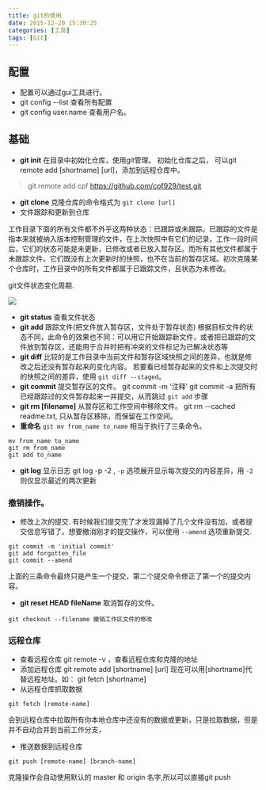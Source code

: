 ```yaml
---
title: git的使用
date: 2015-12-20 15:30:25
categories: [工具]
tags: [Git]
---
```


## 配置

- 配置可以通过gui工具进行。
- git config --list 查看所有配置
- git config user.name 查看用户名。

<!-- more -->

## 基础
- **git init** 在目录中初始化仓库，使用git管理。
 初始化仓库之后， 可以git remote add [shortname] [url]，添加到远程仓库中。
 > git remote add cpf https://github.com/cpf929/test.git
- **git clone** 克隆仓库的命令格式为 `git clone [url]`
- 文件跟踪和更新到仓库

工作目录下面的所有文件都不外乎这两种状态：已跟踪或未跟踪。已跟踪的文件是指本来就被纳入版本控制管理的文件，在上次快照中有它们的记录，工作一段时间后，它们的状态可能是未更新，已修改或者已放入暂存区。而所有其他文件都属于未跟踪文件。它们既没有上次更新时的快照，也不在当前的暂存区域。初次克隆某个仓库时，工作目录中的所有文件都属于已跟踪文件，且状态为未修改。

git文件状态变化周期.

![](http://7xsj41.com2.z0.glb.clouddn.com/git.png)


- **git status** 查看文件状态
- **git add** 跟踪文件(把文件放入暂存区，文件处于暂存状态)
根据目标文件的状态不同，此命令的效果也不同：可以用它开始跟踪新文件，或者把已跟踪的文件放到暂存区，还能用于合并时把有冲突的文件标记为已解决状态等
- **git diff** 
比较的是工作目录中当前文件和暂存区域快照之间的差异，也就是修改之后还没有暂存起来的变化内容。
若要看已经暂存起来的文件和上次提交时的快照之间的差异，使用 `git diff --staged`。
- **git commit** 提交暂存区的文件。
git commit -m '注释'
git commit -a 把所有已经跟踪过的文件暂存起来一并提交，从而跳过 `git add` 步骤
- **git rm [filename]** 从暂存区和工作空间中移除文件。
git rm --cached readme.txt, 只从暂存区移除，而保留在工作空间。
- **重命名** `git mv from_name to_name`
相当于执行了三条命令。
```
mv from_name to_name
git rm from_name
git add to_name
```

- **git log** 显示日志
git log -p -2 , `-p` 选项展开显示每次提交的内容差异，用 `-2` 则仅显示最近的两次更新

### 撤销操作。
- 修改上次的提交.
有时候我们提交完了才发现漏掉了几个文件没有加，或者提交信息写错了。想要撤消刚才的提交操作，可以使用 `--amend` 选项重新提交.
```
git commit -m 'initial commit'
git add forgotten_file 
git commit --amend
```
上面的三条命令最终只是产生一个提交，第二个提交命令修正了第一个的提交内容。
- **git reset HEAD fileName** 取消暂存的文件。
```
git checkout --filename 撤销工作区文件的修改
```
### 远程仓库
- 查看远程仓库
git remote -v ，查看远程仓库和克隆的地址
- 添加远程仓库
git remote add [shortname] [url]
现在可以用[shortname]代替远程地址。如： git fetch [shortname]
- 从远程仓库抓取数据
```
git fetch [remote-name]
```
会到远程仓库中拉取所有你本地仓库中还没有的数据或更新，只是拉取数据，但是并不自动合并到当前工作分支，
- 推送数据到远程仓库
```
git push [remote-name] [branch-name]
```
克隆操作会自动使用默认的 master 和 origin 名字,所以可以直接git push


